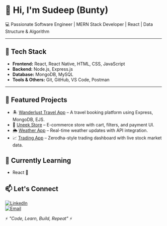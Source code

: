 # 👋 Hi, I'm Sudeep (Bunty)

💻 Passionate Software Engineer | MERN Stack Developer | React | Data Structure & Algorithm  

---

## 🔧 Tech Stack
- **Frontend:** React, React Native, HTML, CSS, JavaScript  
- **Backend:** Node.js, Express.js  
- **Database:** MongoDB, MySQL  
- **Tools & Others:** Git, GitHub, VS Code, Postman  

---

## 🚀 Featured Projects
- 🏝️ [Wanderlust Travel App](https://github.com/Sudeepsahu20/wanderlust-travel-app) – A travel booking platform using Express, MongoDB, EJS.   
- 🛒 [Uneek Store](https://github.com/Sudeepsahu20/uneek-store) – E-commerce store with cart, filters, and payment UI.  
- 🌦️ [Weather App](https://github.com/Sudeepsahu20/weather-app) – Real-time weather updates with API integration.  
- 📈 [Trading App](https://github.com/Sudeepsahu20/trading-app) – Zerodha-style trading dashboard with live stock market data.
  

## 🌱 Currently Learning
- React 📱    

## 📫 Let's Connect

[![LinkedIn](https://img.shields.io/badge/LinkedIn-blue?style=flat&logo=linkedin)](https://www.linkedin.com/in/sudeep-sahu-035a8328b/?trk=opento_sprofile_details)  
[![Email](https://img.shields.io/badge/Email-red?style=flat&logo=gmail&logoColor=white)](mailto:sudeepsahhu2027@gmaul.com)
  

⚡ *"Code, Learn, Build, Repeat"* ⚡
